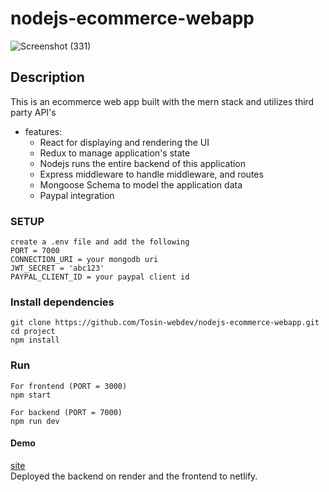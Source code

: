 # nodejs-ecommerce-webapp
![Screenshot (331)](https://user-images.githubusercontent.com/64624808/190839845-058dd072-27ac-4a76-b98d-2d40d71dbfb6.png)

## Description
This is an ecommerce web app built with the mern stack and utilizes third party API's 

 * features:
    * React for displaying and rendering the UI
    * Redux to manage application's state
    * Nodejs runs the entire backend of this application
    * Express middleware to handle middleware, and routes
    * Mongoose Schema to model the application data
    * Paypal integration
    
### SETUP
```
create a .env file and add the following
PORT = 7000
CONNECTION_URI = your mongodb uri
JWT_SECRET = 'abc123'
PAYPAL_CLIENT_ID = your paypal client id
```


  
  
###  Install dependencies
```
git clone https://github.com/Tosin-webdev/nodejs-ecommerce-webapp.git
cd project
npm install
```

 
 ### Run
 ```
 For frontend (PORT = 3000)
 npm start
 
 For backend (PORT = 7000)
 npm run dev
 ```
 
 #### Demo
 [site](https://i-stores.netlify.app) <br/>
 Deployed the backend on render and the frontend to netlify.
 

 

